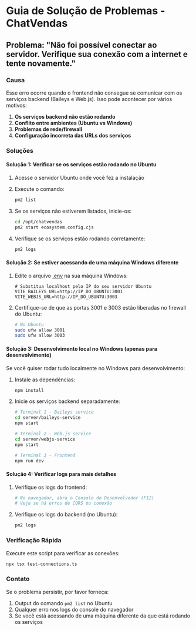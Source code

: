 # Guia de Solução de Problemas - ChatVendas

## Problema: "Não foi possível conectar ao servidor. Verifique sua conexão com a internet e tente novamente."

### Causa
Esse erro ocorre quando o frontend não consegue se comunicar com os serviços backend (Baileys e Web.js). Isso pode acontecer por vários motivos:

1. **Os serviços backend não estão rodando**
2. **Conflito entre ambientes (Ubuntu vs Windows)**
3. **Problemas de rede/firewall**
4. **Configuração incorreta das URLs dos serviços**

### Soluções

#### Solução 1: Verificar se os serviços estão rodando no Ubuntu

1. Acesse o servidor Ubuntu onde você fez a instalação
2. Execute o comando:
   ```bash
   pm2 list
   ```
   
3. Se os serviços não estiverem listados, inicie-os:
   ```bash
   cd /opt/chatvendas
   pm2 start ecosystem.config.cjs
   ```
   
4. Verifique se os serviços estão rodando corretamente:
   ```bash
   pm2 logs
   ```

#### Solução 2: Se estiver acessando de uma máquina Windows diferente

1. Edite o arquivo [.env](file://c:\Users\brazz\OneDrive\Documentos\Zpro\chatvendas\chatvendas-1\.env) na sua máquina Windows:
   ```
   # Substitua localhost pelo IP do seu servidor Ubuntu
   VITE_BAILEYS_URL=http://IP_DO_UBUNTU:3001
   VITE_WEBJS_URL=http://IP_DO_UBUNTU:3003
   ```

2. Certifique-se de que as portas 3001 e 3003 estão liberadas no firewall do Ubuntu:
   ```bash
   # No Ubuntu
   sudo ufw allow 3001
   sudo ufw allow 3003
   ```

#### Solução 3: Desenvolvimento local no Windows (apenas para desenvolvimento)

Se você quiser rodar tudo localmente no Windows para desenvolvimento:

1. Instale as dependências:
   ```bash
   npm install
   ```

2. Inicie os serviços backend separadamente:
   ```bash
   # Terminal 1 - Baileys service
   cd server/baileys-service
   npm start
   
   # Terminal 2 - Web.js service
   cd server/webjs-service
   npm start
   
   # Terminal 3 - Frontend
   npm run dev
   ```

#### Solução 4: Verificar logs para mais detalhes

1. Verifique os logs do frontend:
   ```bash
   # No navegador, abra o Console do Desenvolvedor (F12)
   # Veja se há erros de CORS ou conexão
   ```

2. Verifique os logs do backend (no Ubuntu):
   ```bash
   pm2 logs
   ```

### Verificação Rápida

Execute este script para verificar as conexões:

```bash
npx tsx test-connections.ts
```

### Contato

Se o problema persistir, por favor forneça:
1. Output do comando `pm2 list` no Ubuntu
2. Qualquer erro nos logs do console do navegador
3. Se você está acessando de uma máquina diferente da que está rodando os serviços